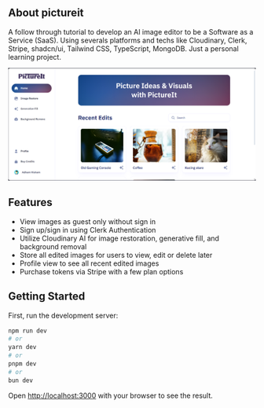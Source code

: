 ## About pictureit

A follow through tutorial to develop an AI image editor to be a Software as a Service (SaaS). Using severals platforms and techs like Cloudinary, Clerk, Stripe, shadcn/ui, Tailwind CSS, TypeScript, MongoDB. Just a personal learning project.

![Uniclubshub Homepage](public/screenshots/pictureit.png)

## Features

- View images as guest only without sign in
- Sign up/sign in using Clerk Authentication
- Utilize Cloudinary AI for image restoration, generative fill, and background removal
- Store all edited images for users to view, edit or delete later
- Profile view to see all recent edited images
- Purchase tokens via Stripe with a few plan options

## Getting Started

First, run the development server:

```bash
npm run dev
# or
yarn dev
# or
pnpm dev
# or
bun dev
```

Open [http://localhost:3000](http://localhost:3000) with your browser to see the result.
